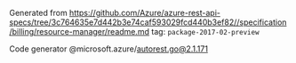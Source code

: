 Generated from https://github.com/Azure/azure-rest-api-specs/tree/3c764635e7d442b3e74caf593029fcd440b3ef82//specification/billing/resource-manager/readme.md tag: `package-2017-02-preview`

Code generator @microsoft.azure/autorest.go@2.1.171


